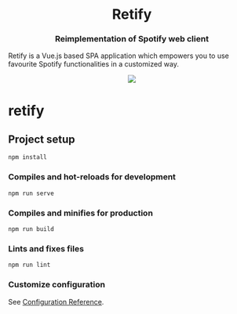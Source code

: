 <p align="center">
<h1 align="center">Retify</h1>
<h3 align="center">Reimplementation of Spotify web client</h3>
</p>

Retify is a Vue.js based SPA application which empowers you to use favourite Spotify functionalities in a customized way.

<p align="center">
  <img align="center" src="https://images.opencollective.com/vuejs/25a8146/logo/256.png">
 </p>

# retify

## Project setup

```
npm install
```

### Compiles and hot-reloads for development

```
npm run serve
```

### Compiles and minifies for production

```
npm run build
```

### Lints and fixes files

```
npm run lint
```

### Customize configuration

See [Configuration Reference](https://cli.vuejs.org/config/).
